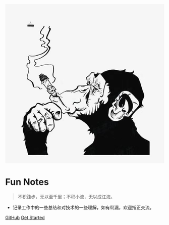 
<style> 
.cover-main img{ 
	width: 180px;
}
</style>
![logo](logo.jpeg)

# Fun Notes

> 不积跬步，无以至千里；不积小流，无以成江海。

- 记录工作中的一些总结和对技术的一些理解，如有纰漏，欢迎指正交流。



[GitHub](https://github.com/funye/funye.github.io)
[Get Started](README.md)

<!-- 背景图片 -->
<!-- ![](_media/bg.png) -->

<!-- 背景色 -->
<!-- ![color]() -->
